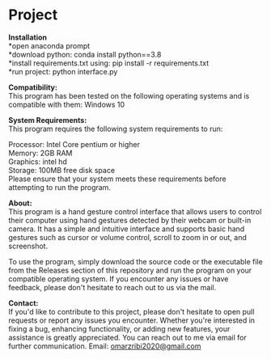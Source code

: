 # Project

__Installation__\
*open anaconda prompt \
*download python: conda install python==3.8 \
*install requirements.txt using: pip install -r requirements.txt \
*run project: python interface.py 


__Compatibility:__\
This program has been tested on the following operating systems and is compatible with them:
Windows 10

__System Requirements:__\
This program requires the following system requirements to run:

Processor: Intel Core pentium or higher\
Memory: 2GB RAM\
Graphics: intel hd\
Storage: 100MB free disk space\
Please ensure that your system meets these requirements before attempting to run the program.

__About:__\
This program is a hand gesture control interface that allows users to control their computer using hand gestures detected by their webcam or built-in camera. It has a simple and intuitive interface and supports basic hand gestures such as cursor or volume control, scroll to zoom in or out, and screenshot.

To use the program, simply download the source code or the executable file from the Releases section of this repository and run the program on your compatible operating system. If you encounter any issues or have feedback, please don't hesitate to reach out to us via the mail.



__Contact:__\
If you'd like to contribute to this project, please don't hesitate to open pull requests or report any issues you encounter. Whether you're interested in fixing a bug, enhancing functionality, or adding new features, your assistance is greatly appreciated. You can reach out to me via email for further communication.
Email: omarzribi2020@gmail.com
